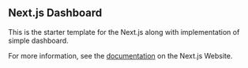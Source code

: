 ## Next.js Dashboard
This is the starter template for the Next.js along with implementation of simple dashboard.

For more information, see the [documentation](https://nextjs.org/learn) on the Next.js Website.
